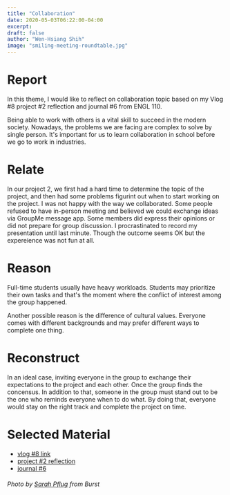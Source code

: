 ```yaml
---
title: "Collaboration"
date: 2020-05-03T06:22:00-04:00
excerpt:
draft: false 
author: "Wen-Hsiang Shih"
image: "smiling-meeting-roundtable.jpg"
---
```


# Report

In this theme, I would like to reflect on collaboration topic based on my Vlog #8 project #2 reflection and journal #6 from ENGL 110.

Being able to work with others is a vital skill to succeed in the modern society. Nowadays, the problems we are facing are complex to solve by single person. It's important for us to learn collaboration in school before we go to work in industries.

# Relate
In our project 2, we first had a hard time to determine the topic of the project, and then had some problems figurint out when to start working on the project. I was not happy with the way we collaborated. Some people refused to have in-person meeting and believed we could exchange ideas via GroupMe message app. Some members did express their opinions or did not prepare for group discussion. I procrastinated to record my presentation until last minute. Though the outcome seems OK but the expereience was not fun at all.


# Reason
Full-time students usually have heavy workloads. Students may prioritize their own tasks and that's the moment where the conflict of interest among the group happened.

Another possible reason is the difference of cultural values. Everyone comes with different backgrounds and may prefer different ways to complete one thing.


# Reconstruct
In an ideal case, inviting everyone in the group to exchange their expectations to the project and each other. Once the group finds the concensus. In addition to that, someone in the group must stand out to be the one who reminds everyone when to do what. By doing that, everyone would stay on the right track and complete the project on time.



# Selected Material

* [vlog #8 link](https://flipgrid.com/dcbbb423)
* [project #2 reflection](https://drive.google.com/open?id=12M2U7-jSGX_U5PPKic7YuVqXyDaRGI51B58idqZ8WhU)
* [journal #6](https://docs.google.com/document/d/15Act68eK9xChNjB31XQr7n2D5NGCaceSlHk9_IfJB6k/edit?usp=sharing)

###### Photo by [Sarah Pflug](https://burst.shopify.com/@sarahpflugphoto?utm_campaign=photo_credit&utm_content=Free+Smiling+Meeting+Roundtable+Image%3A+Browse+1000s+of+Pics&utm_medium=referral&utm_source=credit) from Burst
